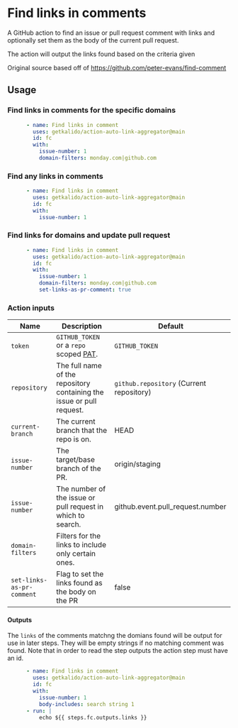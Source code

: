 # Find links in comments

A GitHub action to find an issue or pull request comment with links and optionally set them as the body of the current pull request.

The action will output the links found based on the criteria given

Original source based off of https://github.com/peter-evans/find-comment

## Usage

### Find links in comments for the specific domains

```yml
      - name: Find links in comment
        uses: getkalido/action-auto-link-aggregator@main
        id: fc
        with:
          issue-number: 1
          domain-filters: monday.com|github.com
```

### Find any links in comments

```yml
      - name: Find links in comment
        uses: getkalido/action-auto-link-aggregator@main
        id: fc
        with:
          issue-number: 1
```

### Find links for domains and update pull request

```yml
      - name: Find links in comment
        uses: getkalido/action-auto-link-aggregator@main
        id: fc
        with:
          issue-number: 1
          domain-filters: monday.com|github.com
          set-links-as-pr-comment: true
```

### Action inputs

| Name | Description | Default |
| --- | --- | --- |
| `token` | `GITHUB_TOKEN` or a `repo` scoped [PAT](https://docs.github.com/en/github/authenticating-to-github/creating-a-personal-access-token). | `GITHUB_TOKEN` |
| `repository` | The full name of the repository containing the issue or pull request. | `github.repository` (Current repository) |
| `current-branch` | The current branch that the repo is on. | HEAD |
| `issue-number` | The target/base branch of the PR. | origin/staging |
| `issue-number` | The number of the issue or pull request in which to search. | github.event.pull_request.number |
| `domain-filters` | Filters for the links to include only certain ones. | |
| `set-links-as-pr-comment` | Flag to set the links found as the body on the PR | false |

#### Outputs

The `links` of the comments matchng the domians found will be output for use in later steps.
They will be empty strings if no matching comment was found.
Note that in order to read the step outputs the action step must have an id.

```yml
      - name: Find links in comment
        uses: getkalido/action-auto-link-aggregator@main
        id: fc
        with:
          issue-number: 1
          body-includes: search string 1
      - run: |
          echo ${{ steps.fc.outputs.links }}
```
